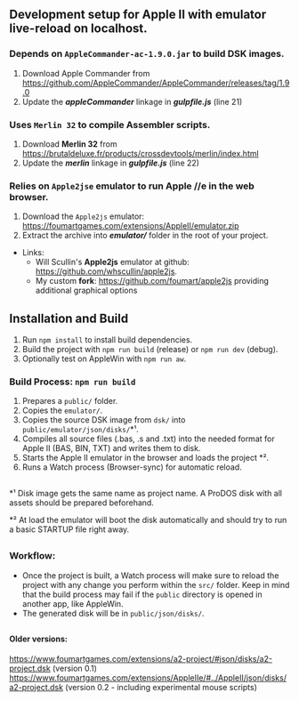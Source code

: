 ## Development setup for Apple II with emulator live-reload on localhost.

### Depends on `AppleCommander-ac-1.9.0.jar` to build DSK images.

1. Download Apple Commander from https://github.com/AppleCommander/AppleCommander/releases/tag/1.9.0
2. Update the _**appleCommander**_ linkage in _**gulpfile.js**_ (line 21)

### Uses `Merlin 32` to compile Assembler scripts.

1. Download **Merlin 32** from https://brutaldeluxe.fr/products/crossdevtools/merlin/index.html
2. Update the _**merlin**_ linkage in _**gulpfile.js**_ (line 22)

### Relies on `Apple2jse` emulator to run Apple //e in the web browser.

1. Download the `Apple2js` emulator: https://foumartgames.com/extensions/AppleII/emulator.zip
2. Extract the archive into _**emulator/**_ folder in the root of your project.

- Links:
  - Will Scullin's **Apple2js** emulator at github: https://github.com/whscullin/apple2js.
  - My custom **fork**: https://github.com/foumart/apple2js providing additional graphical options


## Installation and Build

1. Run `npm install` to install build dependencies.
2. Build the project with `npm run build` (release) or `npm run dev` (debug).
3. Optionally test on AppleWin with `npm run aw`.

### Build Process: `npm run build`

1. Prepares a `public/` folder.
2. Copies the `emulator/`.
3. Copies the source DSK image from `dsk/` into `public/emulator/json/disks/`*¹.
4. Compiles all source files (.bas, .s and .txt) into the needed format for Apple II (BAS, BIN, TXT) and writes them to disk.
5. Starts the Apple II emulator in the browser and loads the project *².
6. Runs a Watch process (Browser-sync) for automatic reload.

##
   
  *¹ Disk image gets the same name as project name. A ProDOS disk with all assets should be prepared beforehand.

  *² At load the emulator will boot the disk automatically and should try to run a basic STARTUP file right away.

##

### Workflow:

 - Once the project is built, a Watch process will make sure to reload the project with any change you perform within the `src/` folder. Keep in mind that the build process may fail if the `public` directory is opened in another app, like AppleWin.
 - The generated disk will be in `public/json/disks/`.

##

#### Older versions:
https://www.foumartgames.com/extensions/a2-project/#json/disks/a2-project.dsk (version 0.1)
https://www.foumartgames.com/extensions/AppleIIe/#../AppleII/json/disks/a2-project.dsk (version 0.2 - including experimental mouse scripts)
